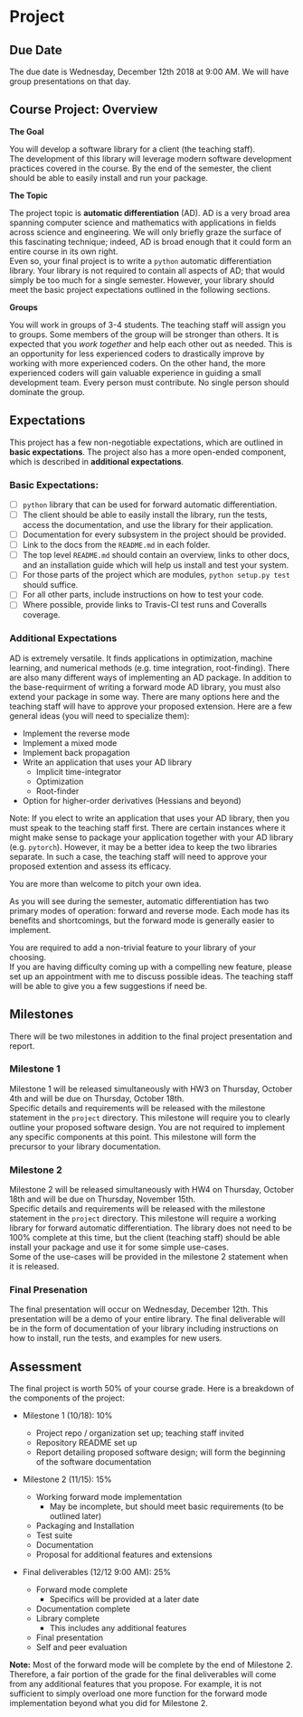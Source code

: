 # Project

## Due Date ##

The due date is Wednesday, December 12th 2018 at 9:00 AM.  We will have group presentations on that day.

## Course Project:  Overview

**The Goal**

You will develop a software library for a client (the teaching staff).  
The development of this library will leverage modern software development practices covered in the course.  By the end of the semester, the client should be able to easily install and run your package.

**The Topic**

The project topic is **automatic differentiation** (AD).  AD is a very broad area spanning computer science and mathematics with applications in fields across science and engineering.  We will only briefly graze the surface of this fascinating technique; indeed, AD is broad enough that it could form an entire course in its own right.  
Even so, your final project is to write a `python` automatic differentiation library.  Your library is not required to contain all aspects of AD; that would simply be too much for a single semester.  However, your library should meet the basic project expectations outlined in the following sections.

**Groups** 

You will work in groups of 3-4 students.  The teaching staff will assign you to groups.  Some members of the group will be stronger than others.  It is expected that you *work together* and help each other out as needed.  This is an opportunity for less experienced coders to drastically improve by working with more experienced coders.  On the other hand, the more experienced coders will gain valuable experience in guiding a small development team.  Every person must contribute.  No single person should dominate the group.

## Expectations 
This project has a few non-negotiable expectations, which are outlined in **basic expectations**.  The project also has a more open-ended component, which is described in **additional expectations**.

### Basic Expectations:
- [ ] `python` library that can be used for forward automatic differentiation.
- [ ] The client should be able to easily install the library, run the tests, access the documentation, and use the library for their application.
- [ ] Documentation for every subsystem in the project should be provided.
- [ ] Link to the docs from the ``README.md`` in each folder.
- [ ] The top level ``README.md`` should contain an overview, links to other docs, and an installation guide which will help us install and test your system.
- [ ] For those parts of the project which are modules, ``python setup.py test`` should suffice.
- [ ] For all other parts, include instructions on how to test your code. 
- [ ] Where possible, provide links to Travis-CI test runs and Coveralls coverage.

### Additional Expectations
AD is extremely versatile.  It finds applications in optimization, machine learning, and numerical methods (e.g. time integration, root-finding).  There are also many different ways of implementing an AD package.  In addition to the base-requirment of writing a forward mode AD library, you must also extend your package in some way.  There are many options here and the teaching staff will have to approve your proposed extension.  Here are a few general ideas 
(you will need to specialize them):
* Implement the reverse mode
* Implement a mixed mode
* Implement back propagation
* Write an application that uses your AD library
  - Implicit time-integrator
  - Optimization
  - Root-finder
* Option for higher-order derivatives (Hessians and beyond)

Note:  If you elect to write an application that uses your AD library, then you must speak to the teaching staff  first.  There are certain instances where it might make sense to package your application together with your AD library (e.g. `pytorch`).  However, it may be a better idea to keep the two libraries separate.  In such a case, the teaching staff will need to approve your proposed extention and assess its efficacy.

You are more than welcome to pitch your own idea.

As you will see during the semester, automatic differentiation has two primary modes of operation: forward and reverse mode.  Each mode has its benefits and shortcomings, but the forward mode is generally easier to implement.  

You are required to add a non-trivial feature to your library of your choosing.  
If you are having difficulty coming up with a compelling new feature, please 
set up an appointment with me to discuss possible ideas.  The teaching staff 
will be able to give you a few suggestions if need be.

## Milestones
There will be two milestones in addition to the final project presentation and report.

### Milestone 1
Milestone 1 will be released simultaneously with HW3 on Thursday, October 4th and will be due on Thursday, October 18th.  
Specific details and requirements will be released with the milestone statement in the `project` directory.  This milestone 
will require you to clearly outline your proposed software design.  You are not required to implement any specific 
components at this point.  This milestone will form the precursor to your library documentation. 

### Milestone 2
Milestone 2 will be released simultaneously with HW4 on Thursday, October 18th and will be due on Thursday, November 15th.  
Specific details and requirements will be released with the milestone statement in the `project` directory.  This milestone 
will require a working library for forward automatic differentiation.  The library does not need to be 100% complete at this 
time, but the client (teaching staff) should be able install your package and use it for some simple use-cases.  
Some of the use-cases will be provided in the milestone 2 statement when it is released.

### Final Presenation
The final presentation will occur on Wednesday, December 12th.  This presentation will 
be a demo of your entire library.  The final deliverable will be in the form of 
documentation of your library including instructions on how to install, run the tests, 
and examples for new users.

## Assessment
The final project is worth 50% of your course grade. Here is a breakdown of the components of the project:

* Milestone 1 (10/18): 10% 
  - Project repo / organization set up; teaching staff invited
  - Repository README set up
  - Report detailing proposed software design; will form the beginning of the software documentation

* Milestone 2 (11/15): 15%
  - Working forward mode implementation
    - May be incomplete, but should meet basic requirements (to be outlined later)
  - Packaging and Installation
  - Test suite
  - Documentation
  - Proposal for additional features and extensions
* Final deliverables (12/12 9:00 AM): 25%
  - Forward mode complete
    - Specifics will be provided at a later date
  - Documentation complete
  - Library complete
    - This includes any additional features
  - Final presentation
  - Self and peer evaluation

**Note:** Most of the forward mode will be complete by the end of Milestone 2.  Therefore, a fair portion of the grade for the final deliverables will come from any additional features that you propose.  For example, it is not sufficient to simply overload one more function for the forward mode implementation beyond what you did for Milestone 2.
